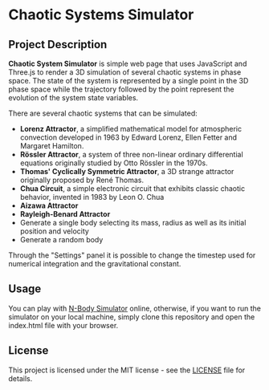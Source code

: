 # Chaotic Systems Simulator


## Project Description

**Chaotic System Simulator** is simple web page that uses JavaScript and Three.js to render a 3D simulation of several chaotic systems in phase space.
The state of the system is represented by a single point in the 3D phase space while the trajectory followed by the point represent the
evolution of the system state variables.

There are several chaotic systems that can be simulated:

- **Lorenz Attractor**, a simplified mathematical model for atmospheric convection developed in 1963 by Edward Lorenz, Ellen Fetter and Margaret Hamilton.
- **Rössler Attractor**, a system of three non-linear ordinary differential equations originally studied by Otto Rössler in the 1970s.
- **Thomas' Cyclically Symmetric Attractor**, a 3D strange attractor originally proposed by René Thomas.
- **Chua Circuit**, a simple electronic circuit that exhibits classic chaotic behavior, invented in 1983 by Leon O. Chua
- **Aizawa Attractor**
- **Rayleigh-Benard Attractor**
- Generate a single body selecting its mass, radius as well as its initial position and velocity
- Generate a random body

Through the "Settings" panel it is possible to change the timestep used for numerical integration and the gravitational constant.

## Usage

You can play with [N-Body Simulator](https://htmlpreview.github.io/?https://github.com/SlowWave/n_body_simulator/blob/main/src/index.html) online,
otherwise, if you want to run the simulator on your local machine, simply clone this repository and open the index.html file with your browser.

## License

This project is licensed under the MIT license - see the [LICENSE](LICENSE) file for details.
